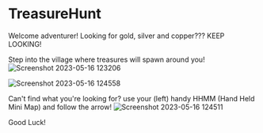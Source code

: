 # TreasureHunt

Welcome adventurer!
Looking for gold, silver and copper??? KEEP LOOKING!

Step into the village where treasures will spawn around you!
![Screenshot 2023-05-16 123206](https://github.com/Asari87/TreasureHunt/assets/105987847/f760bf2d-4c3f-49c7-993e-29e1d1a20244)

![Screenshot 2023-05-16 124558](https://github.com/Asari87/TreasureHunt/assets/105987847/6eba0b17-4757-4d36-b7a5-4c3af559dd68)


Can't find what you're looking for? use your (left) handy HHMM (Hand Held Mini Map) and follow the arrow!
![Screenshot 2023-05-16 124511](https://github.com/Asari87/TreasureHunt/assets/105987847/149a1451-aa28-48f5-a484-4c5f177c628d)

Good Luck!
